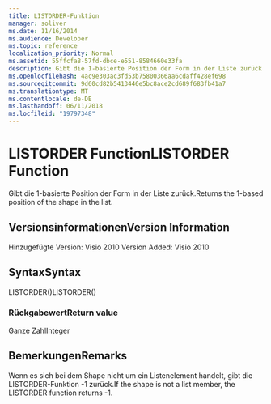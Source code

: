 ```yaml
---
title: LISTORDER-Funktion
manager: soliver
ms.date: 11/16/2014
ms.audience: Developer
ms.topic: reference
localization_priority: Normal
ms.assetid: 55ffcfa8-57fd-dbce-e551-8584660e33fa
description: Gibt die 1-basierte Position der Form in der Liste zurück.
ms.openlocfilehash: 4ac9e303ac3fd53b75800366aa6cdaff428ef698
ms.sourcegitcommit: 9d60cd82b5413446e5bc8ace2cd689f683fb41a7
ms.translationtype: MT
ms.contentlocale: de-DE
ms.lasthandoff: 06/11/2018
ms.locfileid: "19797348"
---
```

# <a name="listorder-function"></a><span data-ttu-id="a4c52-103">LISTORDER Function</span><span class="sxs-lookup"><span data-stu-id="a4c52-103">LISTORDER Function</span></span>

<span data-ttu-id="a4c52-104">Gibt die 1-basierte Position der Form in der Liste zurück.</span><span class="sxs-lookup"><span data-stu-id="a4c52-104">Returns the 1-based position of the shape in the list.</span></span>
  
## <a name="version-information"></a><span data-ttu-id="a4c52-105">Versionsinformationen</span><span class="sxs-lookup"><span data-stu-id="a4c52-105">Version Information</span></span>

<span data-ttu-id="a4c52-106">Hinzugefügte Version: Visio 2010
</span><span class="sxs-lookup"><span data-stu-id="a4c52-106">Version Added: Visio 2010</span></span> 
  
## <a name="syntax"></a><span data-ttu-id="a4c52-107">Syntax</span><span class="sxs-lookup"><span data-stu-id="a4c52-107">Syntax</span></span>

<span data-ttu-id="a4c52-108">LISTORDER()</span><span class="sxs-lookup"><span data-stu-id="a4c52-108">LISTORDER()</span></span>
  
### <a name="return-value"></a><span data-ttu-id="a4c52-109">Rückgabewert</span><span class="sxs-lookup"><span data-stu-id="a4c52-109">Return value</span></span>

<span data-ttu-id="a4c52-110">Ganze Zahl</span><span class="sxs-lookup"><span data-stu-id="a4c52-110">Integer</span></span>
  
## <a name="remarks"></a><span data-ttu-id="a4c52-111">Bemerkungen</span><span class="sxs-lookup"><span data-stu-id="a4c52-111">Remarks</span></span>

<span data-ttu-id="a4c52-112">Wenn es sich bei dem Shape nicht um ein Listenelement handelt, gibt die LISTORDER-Funktion -1 zurück.</span><span class="sxs-lookup"><span data-stu-id="a4c52-112">If the shape is not a list member, the LISTORDER function returns -1.</span></span>
  

